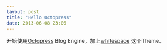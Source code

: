 ```yaml
---
layout: post
title: "Hello Octopress"
date: 2013-06-08 23:06
---
```


开始使用[Octopress](http://octopress.org/) Blog Engine，加上[whitespace](https://github.com/lucaslew/whitespace)
这个Theme。
